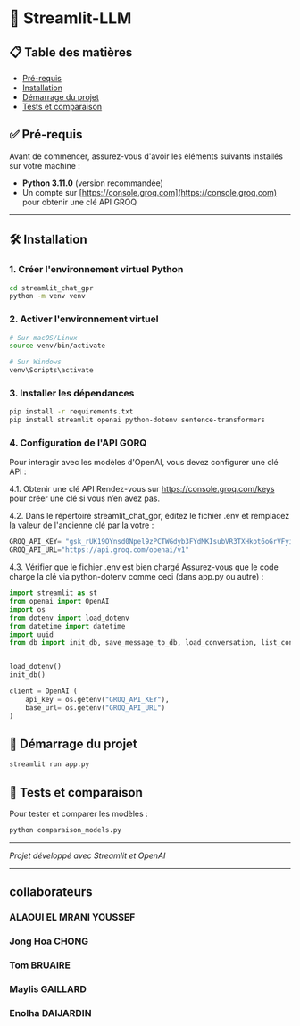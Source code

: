 # 🚀 Streamlit-LLM

## 📋 Table des matières
- [Pré-requis](#pré-requis)
- [Installation](#installation)
- [Démarrage du projet](#démarrage-du-projet)
- [Tests et comparaison](#tests-et-comparaison)

## ✅ Pré-requis

Avant de commencer, assurez-vous d'avoir les éléments suivants installés sur votre machine :

- **Python 3.11.0** (version recommandée)
- Un compte sur [https://console.groq.com](https://console.groq.com) pour obtenir une clé API GROQ

---

## 🛠️ Installation

### 1. Créer l'environnement virtuel Python
```bash
cd streamlit_chat_gpr
python -m venv venv
```

### 2. Activer l'environnement virtuel
```bash
# Sur macOS/Linux
source venv/bin/activate

# Sur Windows
venv\Scripts\activate
```

### 3. Installer les dépendances
```bash
pip install -r requirements.txt
pip install streamlit openai python-dotenv sentence-transformers
```

### 4. Configuration de l'API GORQ

Pour interagir avec les modèles d'OpenAI, vous devez configurer une clé API :

4.1. Obtenir une clé API
Rendez-vous sur https://console.groq.com/keys pour créer une clé si vous n’en avez pas.

4.2. Dans le répertoire streamlit_chat_gpr, éditez le fichier .env et remplacez la valeur de l'ancienne clé par la votre :
```python
GROQ_API_KEY= "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"
GROQ_API_URL="https://api.groq.com/openai/v1"
```

4.3. Vérifier que le fichier .env est bien chargé
Assurez-vous que le code charge la clé via python-dotenv comme ceci (dans app.py ou autre) :
```python
import streamlit as st
from openai import OpenAI
import os
from dotenv import load_dotenv
from datetime import datetime
import uuid
from db import init_db, save_message_to_db, load_conversation, list_conversations, delete_conversation_from_db


load_dotenv()
init_db()

client = OpenAI (
    api_key = os.getenv("GROQ_API_KEY"),
    base_url= os.getenv("GROQ_API_URL")
)
```

## 🚀 Démarrage du projet
```bash
streamlit run app.py
```

## 🧪 Tests et comparaison
Pour tester et comparer les modèles :
```bash
python comparaison_models.py
```

---
*Projet développé avec Streamlit et OpenAI*

---

##  collaborateurs

### ALAOUI EL MRANI YOUSSEF
### Jong Hoa CHONG
### Tom BRUAIRE
### Maylis GAILLARD
### Enolha DAIJARDIN
